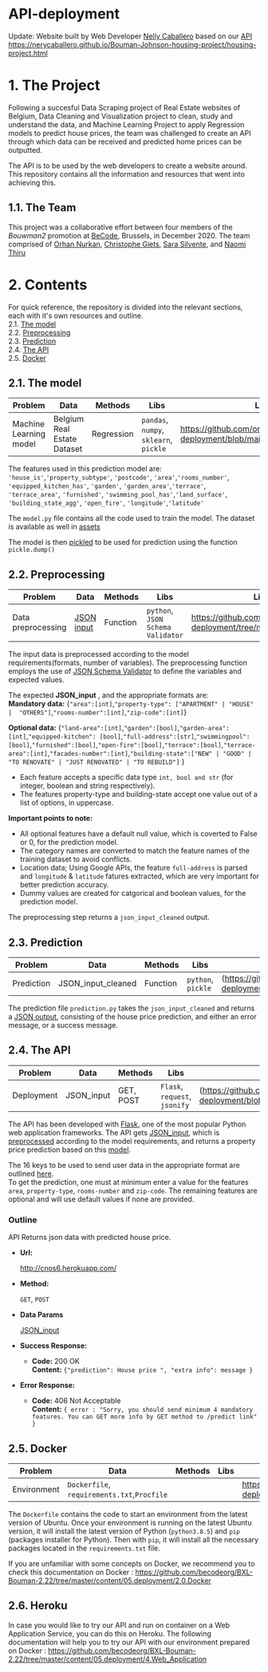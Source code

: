 # API-deployment
Update:
Website built by Web Developer [Nelly Caballero](https://github.com/NeryCaballero) based on our [API](https://github.com/naomithiru/End-to-end-Machine-Learning-Project/blob/master/API-deployment/app.py)
https://nerycaballero.github.io/Bouman-Johnson-housing-project/housing-project.html

# 1. The Project
Following a succesful Data Scraping project of Real Estate websites of Belgium, Data Cleaning and Visualization project to clean, study and understand the data, and Machine Learning Project to apply Regression models to predict house prices, the team was challenged to create an API through which data can be received and predicted home prices can be outputted.

The API is to be used by the web developers to create a website around. This repository contains all the information and resources that went into achieving this.


## 1.1. The Team
This project was a collaborative effort between four members of the *Bouwman2* promotion at [BeCode](https://github.com/becodeorg), Brussels, in December 2020. The team comprised of [Orhan Nurkan](https://github.com/orhannurkan), [Christophe Giets](https://github.com/gietsc), [Sara Silvente](https://github.com/silventesa), and [Naomi Thiru](https://github.com/naomithiru)

# 2. Contents
For quick reference, the repository is divided into the relevant sections, each with it's own resources and outline.  
2.1. [The model](#model)  
2.2. [Preprocessing](#prep)  
2.3. [Prediction](#pred)  
2.4. [The API](#api)  
2.5. [Docker](#doc)  

<a name="model"></a>
## 2.1. The model
|__Problem__|__Data__|__Methods__|__Libs__|__Link__|
|-|-|-|-|-|
|Machine Learning model|Belgium Real Estate Dataset |Regression|`pandas`, `numpy`, `sklearn`, `pickle`|https://github.com/orhannurkan/API-deployment/blob/main/app/model/model.py|

The features used in this prediction model are:</br> `'house_is'`,`'property_subtype'`, `'postcode'`, `'area'`,`'rooms_number'`, `'equipped_kitchen_has'`, `'garden'`, `'garden_area'`,`'terrace'`, `'terrace_area'`, `'furnished'`, `'swimming_pool_has'`,`'land_surface'`, `'building_state_agg'`, `'open_fire'`, `'longitude'`,`'latitude'`

The `model.py` file contains all the code used to train the model. The dataset is available as well in [assets](https://github.com/orhannurkan/API-deployment/tree/main/assets)

The model is then [pickled](https://docs.python.org/3/library/pickle.html) to be used for prediction using the function `pickle.dump()`


<a name="prep"></a>
## 2.2. Preprocessing
|__Problem__|__Data__|__Methods__|__Libs__|__Link__|
|-|-|-|-|-|
|Data preprocessing |[JSON input](#input)|Function |`python`, `JSON Schema Validator`|https://github.com/orhannurkan/API-deployment/tree/main/preprocessing |

The input data is preprocessed according to the model requirements(formats, number of variables). The preprocessing function employs the use of [JSON Schema Validator](https://github.com/Julian/jsonschema) to define the variables and expected values. 

The expected **JSON_input** <a name="input"></a>, and the appropriate formats are: </br>
**Mandatory data:** {`"area":[int]`,`"property-type": ["APARTMENT" | "HOUSE" |  "OTHERS"]`,`"rooms-number":[int]`,`"zip-code":[int]`}

**Optional data:** {`"land-area":[int]`,`"garden":[bool]`,`"garden-area":[int]`,`"equipped-kitchen": [bool]`,`"full-address":[str]`,`"swimmingpool":[bool]`,`"furnished":[bool]`,`"open-fire":[bool]`,`"terrace":[bool]`,`"terrace-area":[int]`,`"facades-number":[int]`,`"building-state":["NEW" | "GOOD" | "TO RENOVATE" | "JUST RENOVATED" | "TO REBUILD"]` }


- Each feature accepts a specific data type `int, bool and str` (for integer, boolean and string respectively).  
- The features property-type and building-state accept one value out of a list of options, in uppercase.  


**Important points to note:**  
* All optional features have a default null value, which is coverted to False or 0, for the prediction model.  
* The category names are converted to match the feature names of the training dataset to avoid conflicts.  
* Location data; Using Google APIs, the feature `full-address` is parsed and `longitude` & `latitude` fatures extracted, which are very important for better prediction accuracy. 
* Dummy values are created for catgorical and boolean values, for the prediction model.

The preprocessing step returns a `json_input_cleaned` output.

<a name="pred"></a>
## 2.3. Prediction
|__Problem__|__Data__|__Methods__|__Libs__|__Link__|
|-|-|-|-|-|
|Prediction|JSON_input_cleaned|Function|`python`, `pickle`| (https://github.com/orhannurkan/API-deployment/tree/main/predict)|

The prediction file `prediction.py` takes the `json_input_cleaned` and returns a [JSON output](#output), consisting of the house price prediction, and either an error message, or a success message.


<a name="api"></a>
## 2.4. The API
|__Problem__|__Data__|__Methods__|__Libs__|__Link__|
|-|-|-|-|-|
|Deployment|JSON_input|GET, POST|`Flask`, `request`, `jsonify`|(https://github.com/orhannurkan/API-deployment/blob/main/app.py)|

The API has been developed with [Flask](https://flask.palletsprojects.com/en/1.1.x/), one of the most popular Python web application frameworks.
The API gets [JSON_input](#input), which is [preprocessed](#prep) according to the model requirements, and returns a property price prediction based on this [model](#model).

The 16 keys to be used to send user data in the appropriate format are outlined [here](#input).  
To get the prediction, one must at minimum enter a value for the features `area`, `property-type`, `rooms-number` and `zip-code`.
The remaining features are optional and will use default values if none are provided.

### Outline

API Returns json data with predicted house price.
* **Url:**
    
    http://cnos6.herokuapp.com/

* **Method:**

  `GET`, `POST`
  
* **Data Params**
  
   [JSON_input](#input)

* **Success Response:**

  * **Code:** 200 OK <br />
    **Content:** `{"prediction": House price ",
                    "extra info": message }`
 
* **Error Response:**

  * **Code:** 406 Not Acceptable  <br />
    **Content:** `{ error : "Sorry, you should send minimum 4 mandatory features. You can GET more info by GET method to /predict link" }`



<a name="doc"></a>
## 2.5. Docker
|__Problem__|__Data__|__Methods__|__Libs__|__Link__|
|-|-|-|-|-|
|Environment|`Dockerfile`, `requirements.txt`,`Procfile`|||https://github.com/orhannurkan/API-deployment/blob/main/Dockerfile| |

The `Dockerfile` contains the code to start an environment from the latest version of Ubuntu. Once your environment is running on the latest Ubuntu version, it will install the latest version of Python (`python3.8.5`) and `pip` (packages installer for Python). Then with `pip`, it will install all the necessary packages located in the `requirements.txt` file.

If you are unfamiliar with some concepts on Docker, we recommend you to check this documentation on Docker : https://github.com/becodeorg/BXL-Bouman-2.22/tree/master/content/05.deployment/2.0.Docker 

## 2.6. Heroku
In case you would like to try our API and run on container on a Web Application Service, you can do this on Heroku.
The following documentation will help you to try our API with our environment prepared on Docker : https://github.com/becodeorg/BXL-Bouman-2.22/tree/master/content/05.deployment/4.Web_Application
